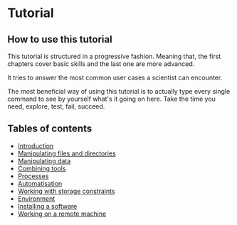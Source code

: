 ---
---

# Tutorial

## How to use this tutorial

This tutorial is structured in a progressive fashion.
Meaning that, the first chapters cover basic skills and the last one are more
advanced.

It tries to answer the most common user cases a scientist can encounter.

The most beneficial way of using this tutorial is to actually type every
single command to see by yourself what's it going on here.
Take the time you need, explore, test, fail, succeed.

## Tables of contents

- [Introduction](introduction)
- [Manipulating files and directories](manipulating_files_and_directories)
- [Manipulating data](manipulating_data)
- [Combining tools](combining_tools)
- [Processes](processes)
- [Automatisation](automatisation)
- [Working with storage constraints](working_with_storage_constraints)
- [Environment](environment)
- [Installing a software](installing_a_software)
- [Working on a remote machine](working_on_a_remote_machine)

